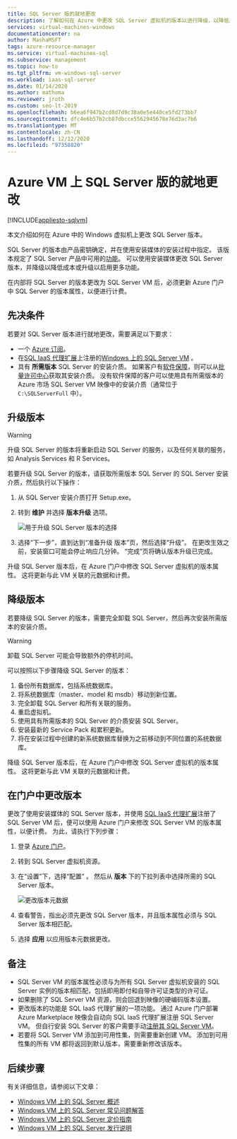 ```yaml
---
title: SQL Server 版的就地更改
description: 了解如何在 Azure 中更改 SQL Server 虚拟机的版本以进行降级，以降低成本或升级以启用更多功能。
services: virtual-machines-windows
documentationcenter: na
author: MashaMSFT
tags: azure-resource-manager
ms.service: virtual-machines-sql
ms.subservice: management
ms.topic: how-to
ms.tgt_pltfrm: vm-windows-sql-server
ms.workload: iaas-sql-server
ms.date: 01/14/2020
ms.author: mathoma
ms.reviewer: jroth
ms.custom: seo-lt-2019
ms.openlocfilehash: b6ea6f947b2cd8d7d9c38a0e5e440ce5fd273bb7
ms.sourcegitcommit: dfc4e6b57b2cb87dbcce5562945678e76d3ac7b6
ms.translationtype: MT
ms.contentlocale: zh-CN
ms.lasthandoff: 12/12/2020
ms.locfileid: "97358820"
---
```

# <a name="in-place-change-of-sql-server-edition-on-azure-vm"></a>Azure VM 上 SQL Server 版的就地更改
[!INCLUDE[appliesto-sqlvm](../../includes/appliesto-sqlvm.md)]

本文介绍如何在 Azure 中的 Windows 虚拟机上更改 SQL Server 版本。 

SQL Server 的版本由产品密钥确定，并在使用安装媒体的安装过程中指定。 该版本规定了 SQL Server 产品中可用的[功能](/sql/sql-server/editions-and-components-of-sql-server-2017)。 可以使用安装媒体更改 SQL Server 版本，并降级以降低成本或升级以启用更多功能。

在内部将 SQL Server 的版本更改为 SQL Server VM 后，必须更新 Azure 门户中 SQL Server 的版本属性，以便进行计费。 

## <a name="prerequisites"></a>先决条件

若要对 SQL Server 版本进行就地更改，需要满足以下要求： 

- 一个 [Azure 订阅](https://azure.microsoft.com/free/)。
- 在[SQL IaaS 代理扩展](sql-agent-extension-manually-register-single-vm.md)上注册的[Windows 上的 SQL Server VM](./create-sql-vm-portal.md) 。
- 具有 **所需版本** SQL Server 的安装介质。 如果客户有[软件保障](https://www.microsoft.com/licensing/licensing-programs/software-assurance-default)，则可以从[批量许可中心](https://www.microsoft.com/Licensing/servicecenter/default.aspx)获取其安装介质。 没有软件保障的客户可以使用具有所需版本的 Azure 市场 SQL Server VM 映像中的安装介质（通常位于 `C:\SQLServerFull` 中）。 


## <a name="upgrade-an-edition"></a>升级版本

> [!WARNING]
> 升级 SQL Server 的版本将重新启动 SQL Server 的服务，以及任何关联的服务，如 Analysis Services 和 R Services。 

若要升级 SQL Server 的版本，请获取所需版本 SQL Server 的 SQL Server 安装介质，然后执行以下操作：

1. 从 SQL Server 安装介质打开 Setup.exe。 
1. 转到 **维护** 并选择 **版本升级** 选项。 

   ![用于升级 SQL Server 版本的选择](./media/change-sql-server-edition/edition-upgrade.png)

1. 选择“下一步”，直到达到“准备升级 版本”页，然后选择“升级”。   在更改生效之前，安装窗口可能会停止响应几分钟。 “完成”页将确认版本升级已完成。 

升级 SQL Server 版本后，在 Azure 门户中修改 SQL Server 虚拟机的版本属性。 这将更新与此 VM 关联的元数据和计费。

## <a name="downgrade-an-edition"></a>降级版本

若要降级 SQL Server 的版本，需要完全卸载 SQL Server，然后再次安装所需版本的安装介质。 

> [!WARNING]
> 卸载 SQL Server 可能会导致额外的停机时间。 

可以按照以下步骤降级 SQL Server 的版本：

1. 备份所有数据库，包括系统数据库。 
1. 将系统数据库（master、model 和 msdb）移动到新位置。 
1. 完全卸载 SQL Server 和所有关联的服务。 
1. 重启虚拟机。 
1. 使用具有所需版本的 SQL Server 的介质安装 SQL Server。
1. 安装最新的 Service Pack 和累积更新。  
1. 将在安装过程中创建的新系统数据库替换为之前移动到不同位置的系统数据库。 

降级 SQL Server 版本后，在 Azure 门户中修改 SQL Server 虚拟机的版本属性。 这将更新与此 VM 关联的元数据和计费。

## <a name="change-edition-in-portal"></a>在门户中更改版本 

更改了使用安装媒体的 SQL Server 版本，并使用 [SQL IaaS 代理扩展](sql-agent-extension-manually-register-single-vm.md)注册了 SQL Server VM 后，便可以使用 Azure 门户来修改 SQL Server VM 的版本属性，以便计费。 为此，请执行下列步骤： 

1. 登录 [Azure 门户](https://portal.azure.com)。 
1. 转到 SQL Server 虚拟机资源。 
1. 在“设置”下，选择“配置” 。 然后从 **版本** 下的下拉列表中选择所需的 SQL Server 版本。 

   ![更改版本元数据](./media/change-sql-server-edition/edition-change-in-portal.png)

1. 查看警告，指出必须先更改 SQL Server 版本，并且版本属性必须与 SQL Server 版本相匹配。 
1. 选择 **应用** 以应用版本元数据更改。 


## <a name="remarks"></a>备注

- SQL Server VM 的版本属性必须与为所有 SQL Server 虚拟机安装的 SQL Server 实例的版本相匹配，包括即用即付和自带许可证类型的许可证。
- 如果删除了 SQL Server VM 资源，则会回退到映像的硬编码版本设置。
- 更改版本的功能是 SQL IaaS 代理扩展的一项功能。 通过 Azure 门户部署 Azure Marketplace 映像会自动向 SQL IaaS 代理扩展注册 SQL Server VM。 但自行安装 SQL Server 的客户需要手动[注册其 SQL Server VM](sql-agent-extension-manually-register-single-vm.md)。
- 若要将 SQL Server VM 添加到可用性集，则需要重新创建 VM。 添加到可用性集的所有 VM 都将返回到默认版本，需要重新修改该版本。

## <a name="next-steps"></a>后续步骤

有关详细信息，请参阅以下文章： 

* [Windows VM 上的 SQL Server 概述](sql-server-on-azure-vm-iaas-what-is-overview.md)
* [Windows VM 上的 SQL Server 常见问题解答](frequently-asked-questions-faq.md)
* [Windows VM 上的 SQL Server 定价指南](pricing-guidance.md)
* [Windows VM 上的 SQL Server 发行说明](doc-changes-updates-release-notes.md)